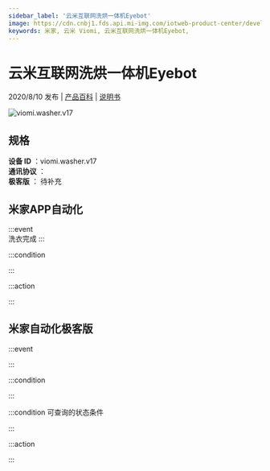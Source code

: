 ```yaml
---
sidebar_label: '云米互联网洗烘一体机Eyebot'
image: https://cdn.cnbj1.fds.api.mi-img.com/iotweb-product-center/developer_1593998953329fTQbkETG.png?GalaxyAccessKeyId=AKVGLQWBOVIRQ3XLEW&Expires=9223372036854775807&Signature=uszPiS3xMT/CS6BatyaAAs+TZhQ=
keywords: 米家, 云米 Viomi, 云米互联网洗烘一体机Eyebot, 
---
```

# 云米互联网洗烘一体机Eyebot

2020/8/10 发布 | [产品百科](https://home.mi.com/webapp/content/baike/product/index.html?model=viomi.washer.v17/) | [说明书](https://home.mi.com/views/introduction.html?model=viomi.washer.v17&region=cn)

![viomi.washer.v17](https://cdn.cnbj1.fds.api.mi-img.com/iotweb-product-center/developer_1593998953329fTQbkETG.png?GalaxyAccessKeyId=AKVGLQWBOVIRQ3XLEW&Expires=9223372036854775807&Signature=uszPiS3xMT/CS6BatyaAAs+TZhQ=)

## 规格  
> 
**设备 ID** ：viomi.washer.v17  
**通讯协议** ：  
**极客版**  ： 待补充 


## 米家APP自动化  

:::event  
洗衣完成
:::

:::condition  

:::

:::action   

:::

## 米家自动化极客版  

:::event  

:::

:::condition  

:::

:::condition 可查询的状态条件  

:::

:::action  

:::

        
